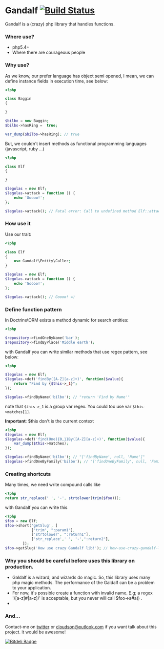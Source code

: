 Gandalf  [![Build Status](https://travis-ci.org/cloudson/Gandalf.png?branch=master)](https://travis-ci.org/cloudson/Gandalf)
====================

Gandalf is a (crazy) php library that handles functions.

### Where use?
- php5.4+ 
- Where there are courageous people


### Why use? 
As we know, our prefer language has object
semi opened, I mean, we can define instance fields in execution time, see below: 

```php
<?php

class Baggin
{

}

$bilbo = new Baggin;
$bilbo->hasRing =  true; 

var_dump($bilbo->hasRing); // true

```  

But, we couldn't insert methods as functional programming languages (javascript, ruby ...) 

```php
<?php

class Elf
{

}

$legolas = new Elf;
$legolas->attack = function () {
    echo 'Goooo!';
};

$legolas->attack(); // Fatal error: Call to undefined method Elf::attack()

```

### How use it

Use our trait:

```php 
<?php

class Elf
{
    use Gandalf\Entity\Caller;
}

$legolas = new Elf;
$legolas->attack = function () {
    echo 'Goooo!';
};

$legolas->attack(); // Goooo! =) 

```

### Define function pattern

In Doctrine\ORM exists a method dynamic for search entities: 

```php
<?php

$repository->findOneByName('bar');
$repository->findByPlace('Middle earth');

```

with Gandalf you can write similar methods that use regex pattern, see below:

```php
<?php

$legolas = new Elf;
$legolas->def('findBy([A-Z][a-z]+)', function($value){
    return "Find by {$this->_1}";
});

$legolas->findByName('bilbo'); // "return 'Find by Name'"

```
note that `$this->_1` is a group var regex. You could too use var `$this->matches[1]`.

**Important**: $this don't is the current context 

```php
<?php 
$legolas = new Elf;
$legolas->def('find(One){0,1}By([A-Z][a-z]+)', function($value){
    var_dump($this->matches);
});

$legolas->findByName('bilbo'); // "['findByName', null, 'Name']"
$legolas->findOneByFamily('bilbo'); // "['findOneByFamily', null, 'Family']"

```

### Creating shortcuts

Many times, we need write compound calls like 

```php
<?php
return str_replace(' ', '-', strtolower(trim($foo)));

```

with Gandalf you can write this

```php
<?php
$foo = new Elf;
$foo->short('getSlug', [
            ['trim', ":param1"],
            ['strtolower', ":return1"],
            ['str_replace',' ', '-',":return2"],
        ]);
$foo->getSlug('How use crazy Gandalf lib!'); // how-use-crazy-gandalf-lib
```


### Why you should be careful before uses this library on production.

* Galdalf is a wizard, and wizards do magic. So, this library uses many php magic methods. The performance of the Galdalf can be a problem to your application. 
* For now, it's possible create a function with invalid name. E.g; a regex '/[a-z]#[a-z]/' is acceptable, but you never will call $foo->a#a() . 
* 

### And...

Contact-me on [twitter](http://twitter.com/cloudson) or <cloudson@outlook.com> if you want talk about this project. It would be awesome! 


[![Bitdeli Badge](https://d2weczhvl823v0.cloudfront.net/cloudson/gandalf/trend.png)](https://bitdeli.com/free "Bitdeli Badge")

